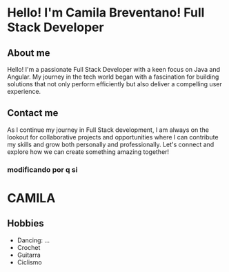 # Hello! I'm Camila Breventano! Full Stack Developer
## About me
Hello! I'm a passionate Full Stack Developer with a keen focus on Java and Angular. My journey in the tech world began with a fascination for building solutions that not only perform efficiently but also deliver a compelling user experience.

## Contact me
As I continue my journey in Full Stack development, I am always on the lookout for collaborative projects and opportunities where I can contribute my skills and grow both personally and professionally. Let's connect and explore how we can create something amazing together!

### modificando por q si 
# CAMILA

## Hobbies
- Dancing: ...
- Crochet
- Guitarra
- Ciclismo